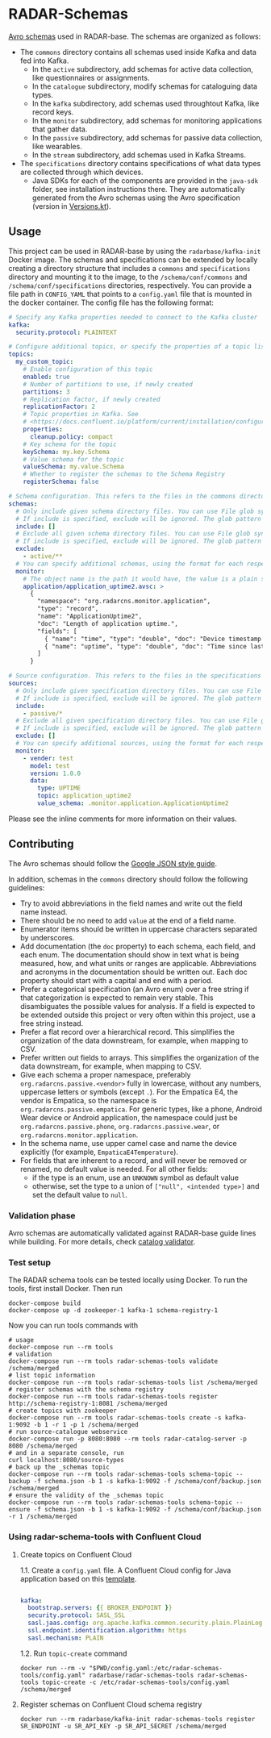 # RADAR-Schemas

[Avro schemas](https://avro.apache.org/docs/1.9.2/spec.html) used in RADAR-base. The schemas are organized as follows:

- The `commons` directory contains all schemas used inside Kafka and data fed into Kafka.
  - In the `active` subdirectory, add schemas for active data collection, like questionnaires or assignments.
  - In the `catalogue` subdirectory, modify schemas for cataloguing data types.
  - In the `kafka` subdirectory, add schemas used throughtout Kafka, like record keys.
  - In the `monitor` subdirectory, add schemas for monitoring applications that gather data.
  - In the `passive` subdirectory, add schemas for passive data collection, like wearables.
  - In the `stream` subdirectory, add schemas used in Kafka Streams.
- The `specifications` directory contains specifications of what data types are collected through which devices.
  - Java SDKs for each of the components are provided in the `java-sdk` folder, see installation instructions there. They are automatically generated from the Avro schemas using the Avro specification (version in [Versions.kt](java-sdk/buildSrc/src/main/kotlin/Versions.kt)).

## Usage

This project can be used in RADAR-base by using the `radarbase/kafka-init` Docker image. The schemas and specifications can be extended by locally creating a directory structure that includes a `commons` and `specifications` directory and mounting it to the image, to the `/schema/conf/commons` and `/schema/conf/specifications` directories, respectively. You can provide a file path in `CONFIG_YAML` that points to a `config.yaml` file that is mounted in the docker container. The config file has the following format:

```yaml
# Specify any Kafka properties needed to connect to the Kafka cluster
kafka:
  security.protocol: PLAINTEXT

# Configure additional topics, or specify the properties of a topic listed elsewhere.
topics:
  my_custom_topic:
    # Enable configuration of this topic
    enabled: true
    # Number of partitions to use, if newly created
    partitions: 3
    # Replication factor, if newly created
    replicationFactor: 2
    # Topic properties in Kafka. See
    # <https://docs.confluent.io/platform/current/installation/configuration/topic-configs.html#ak-topic-configurations-for-cp>
    properties:
      cleanup.policy: compact
    # Key schema for the topic
    keySchema: my.key.Schema
    # Value schema for the topic
    valueSchema: my.value.Schema
    # Whether to register the schemas to the Schema Registry
    registerSchema: false

# Schema configuration. This refers to the files in the commons directory.
schemas:
  # Only include given schema directory files. You can use File glob syntax as described in <https://docs.oracle.com/javase/8/docs/api/java/nio/file/FileSystem.html#getPathMatcher-java.lang.String->
  # If include is specified, exclude will be ignored. The glob pattern should start from the commons directory.
  include: []
  # Exclude all given schema directory files. You can use File glob syntax as described in <https://docs.oracle.com/javase/8/docs/api/java/nio/file/FileSystem.html#getPathMatcher-java.lang.String->
  # If include is specified, exclude will be ignored. The glob pattern should start from the commons directory.
  exclude:
    - active/**
  # You can specify additional schemas, using the format for each respective specification directory.
  monitor:
    # The object name is the path it would have, the value is a plain string containing a JSON object
    application/application_uptime2.avsc: >
      {
        "namespace": "org.radarcns.monitor.application",
        "type": "record",
        "name": "ApplicationUptime2",
        "doc": "Length of application uptime.",
        "fields": [
          { "name": "time", "type": "double", "doc": "Device timestamp in UTC (s)." },
          { "name": "uptime", "type": "double", "doc": "Time since last app start (s)." }
        ]
      }

# Source configuration. This refers to the files in the specifications directory.
sources:
  # Only include given specification directory files. You can use File glob syntax as described in <https://docs.oracle.com/javase/8/docs/api/java/nio/file/FileSystem.html#getPathMatcher-java.lang.String->
  # If include is specified, exclude will be ignored. The glob pattern should start from the specifications directory.
  include:
    - passive/*
  # Exclude all given specification directory files. You can use File glob syntax as described in <https://docs.oracle.com/javase/8/docs/api/java/nio/file/FileSystem.html#getPathMatcher-java.lang.String->
  # If include is specified, exclude will be ignored. The glob pattern should start from the specifications directory.
  exclude: []
  # You can specify additional sources, using the format for each respective specification directory.
  monitor:
    - vender: test
      model: test
      version: 1.0.0
      data:
        type: UPTIME
        topic: application_uptime2
        value_schema: .monitor.application.ApplicationUptime2
```

Please see the inline comments for more information on their values.

## Contributing

The Avro schemas should follow the [Google JSON style guide](https://google.github.io/styleguide/jsoncstyleguide.xml).

In addition, schemas in the `commons` directory should follow the following guidelines:

- Try to avoid abbreviations in the field names and write out the field name instead.
- There should be no need to add `value` at the end of a field name.
- Enumerator items should be written in uppercase characters separated by underscores.
- Add documentation (the `doc` property) to each schema, each field, and each enum. The documentation should show in text what is being measured, how, and what units or ranges are applicable. Abbreviations and acronyms in the documentation should be written out. Each doc property should start with a capital and end with a period.
- Prefer a categorical specification (an Avro enum) over a free string if that categorization is expected to remain very stable. This disambiguates the possible values for analysis. If a field is expected to be extended outside this project or very often within this project, use a free string instead.
- Prefer a flat record over a hierarchical record. This simplifies the organization of the data downstream, for example, when mapping to CSV.
- Prefer written out fields to arrays. This simplifies the organization of the data downstream, for example, when mapping to CSV.
- Give each schema a proper namespace, preferably `org.radarcns.passive.<vendor>` fully in lowercase, without any numbers, uppercase letters or symbols (except `.`). For the Empatica E4, the vendor is Empatica, so the namespace is `org.radarcns.passive.empatica`. For generic types, like a phone, Android Wear device or Android application, the namespace could just be `org.radarcns.passive.phone`, `org.radarcns.passive.wear`, or `org.radarcns.monitor.application`.
- In the schema name, use upper camel case and name the device explicitly (for example, `EmpaticaE4Temperature`).
- For fields that are inherent to a record, and will never be removed or renamed, no default value is needed. For all other fields:
  - if the type is an enum, use an `UNKNOWN` symbol as default value
  - otherwise, set the type to a union of `["null", <intended type>]` and set the default value to `null`.

### Validation phase

Avro schemas are automatically validated against RADAR-base guide lines while building. For more details, check [catalog validator](java-sdk/radar-schemas-tools).

### Test setup

The RADAR schema tools can be tested locally using Docker. To run the tools, first install Docker. Then run

```shell
docker-compose build
docker-compose up -d zookeeper-1 kafka-1 schema-registry-1
```
Now you can run tools commands with
```shell
# usage
docker-compose run --rm tools
# validation
docker-compose run --rm tools radar-schemas-tools validate /schema/merged
# list topic information
docker-compose run --rm tools radar-schemas-tools list /schema/merged
# register schemas with the schema registry
docker-compose run --rm tools radar-schemas-tools register http://schema-registry-1:8081 /schema/merged
# create topics with zookeeper
docker-compose run --rm tools radar-schemas-tools create -s kafka-1:9092 -b 1 -r 1 -p 1 /schema/merged
# run source-catalogue webservice
docker-compose run -p 8080:8080 --rm tools radar-catalog-server -p 8080 /schema/merged
# and in a separate console, run
curl localhost:8080/source-types
# back up the _schemas topic
docker-compose run --rm tools radar-schemas-tools schema-topic --backup -f schema.json -b 1 -s kafka-1:9092 -f /schema/conf/backup.json /schema/merged
# ensure the validity of the _schemas topic
docker-compose run --rm tools radar-schemas-tools schema-topic --ensure -f schema.json -b 1 -s kafka-1:9092 -f /schema/conf/backup.json -r 1 /schema/merged
```

### Using radar-schema-tools with Confluent Cloud

1. Create topics on Confluent Cloud 

    1.1. Create a `config.yaml` file. A Confluent Cloud config for Java application based on this [template](https://github.com/confluentinc/configuration-templates/blob/master/clients/cloud/java-sr.config).

    ```yaml
    
    kafka:
      bootstrap.servers: {{ BROKER_ENDPOINT }}
      security.protocol: SASL_SSL
      sasl.jaas.config: org.apache.kafka.common.security.plain.PlainLoginModule required username="{{ CLUSTER_API_KEY }}" password="{{ CLUSTER_API_SECRET }}";
      ssl.endpoint.identification.algorithm: https
      sasl.mechanism: PLAIN
    ```

    1.2. Run `topic-create` command

    ```
    docker run --rm -v "$PWD/config.yaml:/etc/radar-schemas-tools/config.yaml" radarbase/radar-schemas-tools radar-schemas-tools topic-create -c /etc/radar-schemas-tools/config.yaml /schema/merged
    ```

2. Register schemas on Confluent Cloud schema registry

    ```
    docker run --rm radarbase/kafka-init radar-schemas-tools register SR_ENDPOINT -u SR_API_KEY -p SR_API_SECRET /schema/merged
    ```
